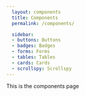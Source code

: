 ```yaml
---
  layout: components
  title: Components
  permalink: /components/

  sidebar:
  - buttons: Buttons
  - badges: Badges
  - forms: Forms
  - tables: Tables
  - cards: Cards
  - scrollspy: Scrollspy
---
```


This is the components page
